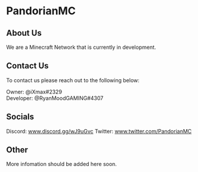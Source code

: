 # PandorianMC

## About Us

We are a Minecraft Network that is currently in development.

## Contact Us 

To contact us please reach out to the following below:

Owner: @iXmax#2329  
Developer: @RyanMoodGAMING#4307

## Socials 

Discord: www.discord.gg/wJ9uGvc
Twitter: www.twitter.com/PandorianMC

## Other

More infomation should be added here soon.
